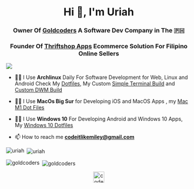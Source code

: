 <h1 align="center">Hi 👋, I'm Uriah</h1>
<h3 align="center">Owner Of <a href="https://goldcoders.online">Goldcoders</a> A Software Dev Company in The 🇵🇭</h3>
<h3 align="center">Founder Of <a href="https://thriftshop.site">Thriftshop Apps</a> Ecommerce Solution For Filipino Online Sellers</h3>

![](https://komarev.com/ghpvc/?username=codeitlikemiley)


- 👨‍💻 I Use **Archlinux** Daily For Software Development for Web, Linux and Android Check My [Dotfiles](https://github.com/codeitlikemiley/huawei-mb13-dotfiles-archlinux), My Custom [Simple Terminal Build](https://github.com/goldcoders/st) and [Custom DWM Build](https://github.com/goldcoders/dwm)
- 👨‍💻 I Use **MacOs Big Sur** for Developing iOS and MacOS Apps , my [Mac M1 Dot Files](https://github.com/goldcoders/mac-m1-dotfiles)
- 👨‍💻 I Use **Windows 10** For Developing Android and Windows 10 Apps, My [Windows 10 Dotfiles](https://github.com/goldcoders/windows-10-dotfiles)



- 📫 How to reach me **codeitlikemiley@gmail.com**

<p align="left"><img align="left" src="https://github-readme-stats.vercel.app/api/top-langs/?username=codeitlikemiley&layout=compact&hide=html" alt="uriah" /></p>

<p>&nbsp;<img align="center" src="https://github-readme-stats.vercel.app/api?username=codeitlikemiley&show_icons=true" alt="uriah" /></p>

<p align="left"><img align="left" src="https://github-readme-stats.vercel.app/api/top-langs/?username=goldcoders&layout=compact&hide=html" alt="goldcoders" /></p>

<p>&nbsp;<img align="center" src="https://github-readme-stats.vercel.app/api?username=goldcoders&show_icons=true" alt="goldcoders" /></p>



<p align="center">
<a href="https://twitter.com/codeitlikemiley" target="blank"><img align="center" src="https://cdn.jsdelivr.net/npm/simple-icons@3.0.1/icons/twitter.svg" alt="codeitlikemiley" height="30" width="30" /></a>
